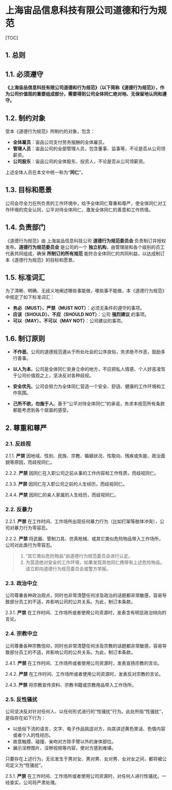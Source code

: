 # 上海宙品信息科技有限公司道德和行为规范

[TOC]

## 1. 总则

## 1.1. 必须遵守

**《上海宙品信息科技有限公司道德和行为规范》（以下简称《道德行为规范》），作为公司价值观的重要组成部分，需要得到公司全体同仁绝对地、无保留地认同和遵守。**

## 1.2. 制约对象

受本《道德行为规范》所制约的对象，包含：

- **全体雇员**：宙品公司支付劳务报酬的全体雇员。
- **管理人员**：宙品公司的全部管理人员，包含董事、监事等，不论是否从公司领薪资。
- **公司股东**：宙品公司的全体股东、投资人，不论是否从公司领薪资。

上述全体人员在本文中统一称为“**同仁**”。

## 1.3. 目标和愿景

公司会尽全力在所负责的工作环境中，给予全体同仁尊重和尊严，使全体同仁对工作环境的完全认同，公平对待全体同仁，激发全体同仁的善意和工作热情。

## 1.4. 负责部门

《道德行为规范》由 上海宙品信息科技公司 **道德行为规范委员会** 负责制订并授权发布。**道德行为规范委员会** 是公司的一个 **独立机构**，由管理层和各个级别的员工代表共同组成，确保 **所制订的所有规范** 能符合全体同仁的共同利益，以达成制订本《道德行为规范》的目标和愿景。

## 1.5. 标准词汇

为了清晰、明确、无歧义地阐述哪些事能做，哪些事不能做，本《道德行为规范》中规定了如下标准词汇：

- **务必（MUST）、严禁（MUST NOT）**：必须无条件的遵守的事项。
- **应该（SHOULD）、不应（SHOULD NOT）**：公司 **强烈建议** 的事项。
- **可以（MAY）、不可以（MAY NOT）**：公司建议的事项。

## 1.6. 制订原则

- **不作恶**。公司的道德规范遵从于所处社会的公序良俗，务求绝不作恶，鼓励多行善事。

- **以人为本**。公司是全体同仁安身立命的地方，不应把私人情感、个人好恶凌驾于公司价值观之上，坚决反对各种歧视。

- **安全优先**。公司会努力为全体同仁营造一个安全、舒适、健康的工作环境和工作氛围。

- **己所不欲，勿施于人**。基于“公平对待全体同仁”的承诺，务求本规范所有条款都能考虑到各个层面的感受。

## 2. 尊重和尊严

### 2.1. 反歧视

2.1.1. **严禁** 因地域、性别、民族、宗教、婚姻状况、性取向、残疾或失能、政治面貌等原因，而歧视同仁。

2.2.2. **严禁** 因同仁在入职公司之前从事的工作内容和工作性质，而歧视同仁。

2.3.3. **严禁** 因同仁在入职公司之前的人生经历，而歧视同仁。

2.4.4. **严禁** 因同仁的亲人家属的人生经历，而歧视同仁。

### 2.2. 反暴力

2.2.1. **严禁** 在工作时间、工作场所出现任何暴力行为（比如打架等肢体冲突），公司对暴力行为零容忍。

2.2.2. **严禁** 将武器、管制刀具、仿真枪械、或其它类似危险物品带入工作场所，公司对此类行为零容忍。

> 1. “其它类似危险物品”由道德行为规范委员会进行认定。
> 2. 为营造绝对安全的工作环境，如果发现其他同仁携带有上述危险物品，请立即向道德行为规范委员会或警方举报。

### 2.3. 政治中立

公司尊重各种政治观点，同时也非常清楚任何涉及政治的话题都非常敏感，容易导致部分员工的不适，并影响公司的公共关系。为此，制订本条款。

2.3.1. **严禁** 在工作时间、工作场所或者使用公司资源时，发表含有明显政治倾向的言论。

### 2.4. 宗教中立

公司尊重各种宗教信仰，同时也非常清楚任何涉及宗教的话题都非常敏感，容易导致部分员工的不适，并影响公司的公共关系。为此，制订本条款。

2.4.1. **严禁** 在工作时间、工作场所或者使用公司资源时，发表宣扬宗教的言论。

2.4.2. **严禁** 在工作时间、工作场所或者使用公司资源时，发表反对宗教的言论。

2.4.3. **严禁** 将宗教宣传资料、宗教书籍或宗教用品带入工作场所。

### 2.5. 反性骚扰

公司坚决反对针对任何人、以任何形式进行的“性骚扰”行为。此处所指“性骚扰”，是指存在如下行为：

- 以低俗下流的语言、文字、电子作品挑逗对方，向其讲述黄色笑话、色情内容或者个人的性经历。
- 故意触摸、碰撞、亲吻对方除手臂以外的身体部位。
- 展示淫秽图片、淫秽视频等内容，使对方感到难堪。

只要存在上述行为，无论发生于男对女、男对男、女对男、女对女之间，都将被公司定义为“性骚扰”。

2.5.1. **严禁** 在工作时间、工作场所或者使用公司资源时，对任何人进行性骚扰。一经查实，公司将严肃处理。
